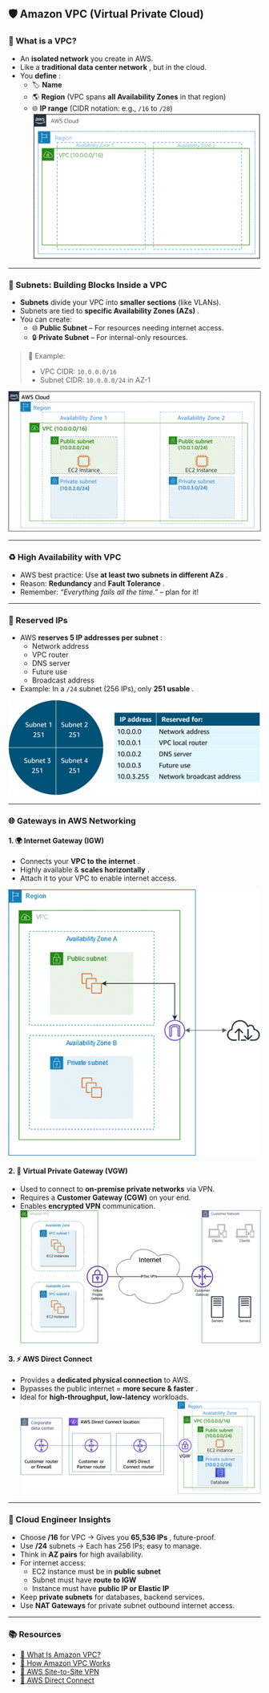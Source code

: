 ## 🛡️ Amazon VPC (Virtual Private Cloud)

### 📌 What is a VPC?

- An **isolated network** you create in AWS.
- Like a **traditional data center network** , but in the cloud.
- You **define** :
  - 🏷️ **Name**
  - 🌎 **Region** (VPC spans **all Availability Zones** in that region)
  - 🌐 **IP range** (CIDR notation: e.g., `/16` to `/28`)
    ![VPC](../../Visuals/VPC.png)

---

### 🧱 Subnets: Building Blocks Inside a VPC

- **Subnets** divide your VPC into **smaller sections** (like VLANs).
- Subnets are tied to **specific Availability Zones (AZs)** .
- You can create:
  - 🌐 **Public Subnet** – For resources needing internet access.
  - 🔒 **Private Subnet** – For internal-only resources.

> 🎯 Example:
>
> - VPC CIDR: `10.0.0.0/16`
> - Subnet CIDR: `10.0.0.0/24` in AZ-1

![VPC](../../Visuals/VPC_subnets.png)

---

### ♻️ High Availability with VPC

- AWS best practice: Use **at least two subnets in different AZs** .
- Reason: **Redundancy** and **Fault Tolerance** .
- Remember: _“Everything fails all the time.”_ – plan for it!

---

### 📵 Reserved IPs

- AWS **reserves 5 IP addresses per subnet** :
  - Network address
  - VPC router
  - DNS server
  - Future use
  - Broadcast address
- Example: In a `/24` subnet (256 IPs), only **251 usable** .

![VPC](../../Visuals/Reserved_IPs.png)

---

### 🌐 Gateways in AWS Networking

#### 1. 🌍 Internet Gateway (IGW)

- Connects your **VPC to the internet** .
- Highly available & **scales horizontally** .
- Attach it to your VPC to enable internet access.

![VPC](../../Visuals/Internet_Gateway_2.png)

#### 2. 🔐 Virtual Private Gateway (VGW)

- Used to connect to **on-premise private networks** via VPN.
- Requires a **Customer Gateway (CGW)** on your end.
- Enables **encrypted VPN** communication.
  ![VPC](../../Visuals/Virtual_Private_Gateway_2.jpg)

#### 3. ⚡ AWS Direct Connect

- Provides a **dedicated physical connection** to AWS.
- Bypasses the public internet = **more secure & faster** .
- Ideal for **high-throughput, low-latency** workloads.
  ![VPC](../../Visuals/Direct_connect.png)

---

### 🧠 Cloud Engineer Insights

- Choose **/16** for VPC → Gives you **65,536 IPs** , future-proof.
- Use **/24** subnets → Each has 256 IPs; easy to manage.
- Think in **AZ pairs** for high availability.
- For internet access:
  - EC2 instance must be in **public subnet**
  - Subnet must have **route to IGW**
  - Instance must have **public IP or Elastic IP**
- Keep **private subnets** for databases, backend services.
- Use **NAT Gateways** for private subnet outbound internet access.

---

### 📚 Resources

- [📘 What Is Amazon VPC?](https://docs.aws.amazon.com/vpc/latest/userguide/what-is-amazon-vpc.html)
- [📘 How Amazon VPC Works](https://docs.aws.amazon.com/vpc/latest/userguide/how-it-works.html)
- [🔗 AWS Site-to-Site VPN](https://docs.aws.amazon.com/vpn/latest/s2svpn/VPC_VPN.html)
- [🔗 AWS Direct Connect](https://docs.aws.amazon.com/directconnect/latest/UserGuide/Welcome.html)
